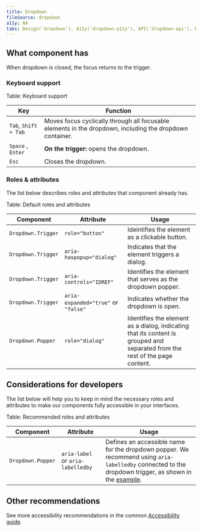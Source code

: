 ```yaml
---
title: Dropdown
fileSource: dropdown
a11y: AA
tabs: Design('dropdown'), A11y('dropdown-a11y'), API('dropdown-api'), Example('dropdown-code'), Changelog('dropdown-changelog')
---
```


## What component has

When dropdown is closed, the focus returns to the trigger.

### Keyboard support

Table: Keyboard support

| Key              | Function                                       |
| ---------------- | ---------------------------------------------- |
| `Tab`, <nobr>`Shift + Tab`</nobr> | Moves focus cyclically through all focusable elements in the dropdown, including the dropdown container.     |
| `Space` , `Enter` | **On the trigger:** opens the dropdown.      |
| `Esc` | Closes the dropdown.                           |

<!-- See detailed information for the controlling dropdown with the keyboard in the [Keyboard control guide](/core-principles/a11y/a11y-keyboard#keyboard_support_for_popper). -->

### Roles & attributes

The list below describes roles and attributes that component already has.

Table: Default roles and attributes

| Component            | Attribute                  | Usage                                                                     |
| -------------------- | -------------------------- | ------------------------------------------------------------------------- |
| `Dropdown.Trigger`   | `role="button"`            | Ideintifies the element as a clickable button. |
| `Dropdown.Trigger`   | `aria-haspopup="dialog"`   | Indicates that the element triggers a dialog. |
| `Dropdown.Trigger`   | `aria-controls="IDREF"`    | Identifies the element that serves as the dropdown popper. |
| `Dropdown.Trigger`   | `aria-expanded="true"` or `"false"` | Indicates whether the dropdown is open. |
| `Dropdown.Popper`    | `role="dialog"`            | Identifies the element as a dialog, indicating that its content is grouped and separated from the rest of the page content. |

## Considerations for developers

The list below will help you to keep in mind the necessary roles and attributes to make our components fully accessible in your interfaces.

Table: Recommended roles and attributes

| Component            | Attribute                  | Usage                                                                  |
| -------------------- | -------------------------- | ---------------------------------------------------------------------- |
| `Dropdown.Popper`    | `aria-label` or `aria-labelledby` | Defines an accessible name for the dropdown popper. We recommend using `aria-labelledby` connected to the dropdown trigger, as shown in the [example](./dropdown-code.md#basic-usage). |

## Other recommendations

See more accessibility recommendations in the common [Accessibility guide](/core-principles/a11y/a11y).

<!--@include: ./dropdown-a11y-report.md-->
